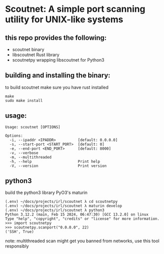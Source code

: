 # Scoutnet: A simple port scanning utility for UNIX-like systems 

## this repo provides the following:
- scoutnet binary
- libscoutnet Rust library  
- scoutnetpy wrapping libscoutnet for Python3

## building and installing the binary:
to build scoutnet make sure you have rust installed
```
make  
sudo make install
```	

## usage: 
```
Usage: scoutnet [OPTIONS]

Options:
  -i, --ipaddr <IPADDR>          [default: 0.0.0.0]
  -s, --start-port <START_PORT>  [default: 0]
  -e, --end-port <END_PORT>      [default: 8000]
  -v, --verbose
  -m, --multithreaded
  -h, --help                     Print help
  -V, --version                  Print version
```

## python3 
build the python3 library PyO3's maturin
```
(.env) ~/docs/projects/irl/scoutnet λ cd scoutnetpy
(.env) ~/docs/projects/irl/scoutnet λ maturin develop
(.env) ~/docs/projects/irl/scoutnet λ python3
Python 3.12.2 (main, Feb 15 2024, 06:47:30) [GCC 13.2.0] on linux
Type "help", "copyright", "credits" or "license" for more information.
>>> import scoutnetpy
>>> scoutnetpy.scanport("0.0.0.0", 22)
('SSH', True)
```

note: multithreaded scan might get you banned from networks, use this tool responsibly
